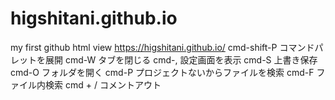 # higshitani.github.io
my first github html
view 
https://higshitani.github.io/
cmd-shift-P	コマンドパレットを展開
cmd-W	タブを閉じる
cmd-,	設定画面を表示
cmd-S	上書き保存
cmd-O	フォルダを開く
cmd-P	プロジェクトないからファイルを検索
cmd-F	ファイル内検索
cmd + /	コメントアウト
